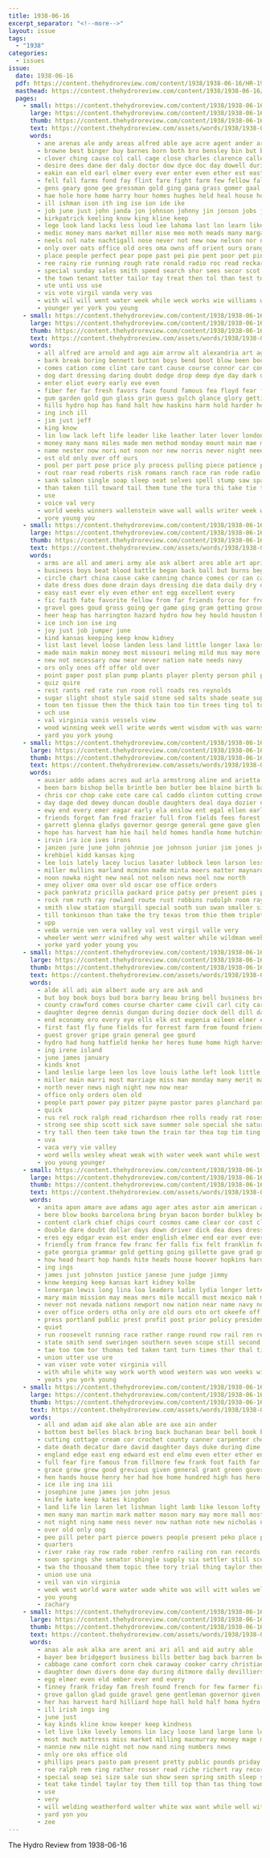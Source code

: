 ```yaml
---
title: 1938-06-16
excerpt_separator: "<!--more-->"
layout: issue
tags:
  - "1938"
categories:
  - issues
issue:
  date: 1938-06-16
  pdf: https://content.thehydroreview.com/content/1938/1938-06-16/HR-1938-06-16.pdf
  masthead: https://content.thehydroreview.com/content/1938/1938-06-16/masthead/HR-1938-06-16.jpg
  pages:
    - small: https://content.thehydroreview.com/content/1938/1938-06-16/small/HR-1938-06-16-01.jpg
      large: https://content.thehydroreview.com/content/1938/1938-06-16/large/HR-1938-06-16-01.jpg
      thumb: https://content.thehydroreview.com/content/1938/1938-06-16/thumbnails/HR-1938-06-16-01.jpg
      text: https://content.thehydroreview.com/assets/words/1938/1938-06-16/HR-1938-06-16-01.txt
      words:
        - ane arenas ale andy areas alfred able aye acre agent ander art aid allo alia alta all asta april ally acres agen ago aly arm ard and acee abide are auch america alt angeles arbes alfalfa age arth apa adkins
        - browne best binger buy barnes born both bro bensley bin but back been begin blest bow ber better bull boy breath bristle belong busi beg bert bers bay bele bank business bankhead broad baxter bet bones beye betting brought bazley bias bal brintle ball bak bradley beck blaine began bru byrne bee
        - clover ching cause col call cage close charles clarence calles chamber came carry cink car county course chen childs cattle con can carpenter che carl cea cotton class city crow china christian cad college chow cast casha cane church churches caddo
        - desire dees dane der daly doctor dow dyce doc day dowell during daughter degree deep dong demand dee days does dallas
        - eakin ean eld earl elmer every ever enter even ether est east elk ells ery else
        - fell fall farms fond fay flint fare fight farm few fellow fallow first front fever frane fine freeze fer friday fund ford from felton far for fiscal fields falling fleishman fan fun friends
        - gens geary gone gee gressman gold ging gana grass gomer gaal general gina good goldie grain guy gum gan guild gin given gene grown goes
        - hae hole hore home harry hour homes hughes held heal house hon hydro hay hax hen homestead hee hensley her har how hard hath harold hould high had hail han hand hopkins has him hill heres herman
        - ill ishman ison ith ing ise ion ide ike
        - job june just john janda jon johnson johnny jin jonson jobs jones
        - kirkpatrick keeling know king kline keep
        - lege look land lacks less loud lee lahoma last lon learn like live lola life leroy living lovely little louis letter law larger logan limber left longest lis
        - medic money mans market miller mise meo moth meads many margaret mail meer mona matte miles man mar men miss more merit mobile meta mee mat meda moment made much mont masters marcrum mai members most mex matter millet music monday main might morning marland march
        - neels nol nate nachtigall nose never not new now nelson nor nine night neel needs nines north
        - only over oats office old ores oma owns off orient ours orange owes
        - place people perfect pear pope past pei pie pent poor pet pins peate pro pas part page peto per pleasant phe present price porch pat police philip phelps paper
        - ree rainy rie running rough rate ronald radio roc read reckard ready roy roll reber rex regular ruth row ryan ralph rog russell rode rage
        - special sunday sales smith speed search shor sees secor scot south sien school sick song send stick smaller silver soe said stamps shown session station saturday son sik side second service sible sch sayas schroder state say see siren seven stewart set still streets six soll steel store saint schoo seems sudan sis summer she seats sad such schools
        - the town tenant totter tailor tay treat then tol than test tonkinson tint tine trop thunder tor takes taken tant towns tin table ton ting tae thy tetter take thing toll thomas tei tous thi them tal too toe temples trip tustin times thom thomason
        - ute unti uss use
        - vis vote virgil vanda very vas
        - with wil will went water week while weck works wie williams weak wan well weather word west want wert worth warm war weeks wee wing was wagon work wheat
        - younger yer york you young
    - small: https://content.thehydroreview.com/content/1938/1938-06-16/small/HR-1938-06-16-02.jpg
      large: https://content.thehydroreview.com/content/1938/1938-06-16/large/HR-1938-06-16-02.jpg
      thumb: https://content.thehydroreview.com/content/1938/1938-06-16/thumbnails/HR-1938-06-16-02.jpg
      text: https://content.thehydroreview.com/assets/words/1938/1938-06-16/HR-1938-06-16-02.txt
      words:
        - all alfred are arnold and ago aim arrow alt alexandria art age
        - bark break boring bennett button boys bend boot blow been book battle but best bull blunt buy bitterly big back books better border brick boon
        - comes cation come clint care cant cause course connor car con cat cord crooks close curly can crown chest comment charm came cos corn companion chance cotton curl cabin cal cold coats
        - dog dart dressing daring doubt dodge drop deep dye day dark dust door during done down
        - enter eliot every early eve even
        - fiber fer far fresh favors face found famous fea floyd fear from fore firestone fon few first for fish farm fellow
        - gum garden gold gun glass grin guess gulch glance glory getting good grain ground giant gang goes golden gave guy gambling
        - hills hydro hop has hand halt how haskins harm hold harder hes holes herring hour had holt hole house hill habe him hey hurt howard hollow high hidden head horse
        - ing inch ill
        - jim just jeff
        - king know
        - lin low lack left life leader like leather later lover london luck lank little look lee lard lot loose let loan lie late line loss lower
        - money many mans miles made men method monday mount main mae margeret morgan macleod middle more matter mile much mexico mills may man meal mil must
        - name nester now nori not noon nor new norris never night need neck
        - ost old only over off ours
        - pool per part pose price ply process pulling piece patience pale path pick post pay purple poor pete
        - rout roar read roberts risk romans ranch race ran rode radio room rad river rein rogen record raines riding rear records road richard ruth roo reading run rival revie ris reasons
        - sank salmon single soap sleep seat selves spell stump saw spare square stant stolen space show save seen scale stay such standing souvenir speaker speed son small set street shoulder stone strong search speaks service still sick soon secret said see surface
        - than taken till toward tail them tune the tura thi take tie try thai top tack test town tones trom times then turns trail
        - use
        - voice val very
        - world weeks winners wallenstein wave wall walls writer week went ward waste will wool was well weather wheel weary wear with window why woods william wells walk way
        - yore young you
    - small: https://content.thehydroreview.com/content/1938/1938-06-16/small/HR-1938-06-16-03.jpg
      large: https://content.thehydroreview.com/content/1938/1938-06-16/large/HR-1938-06-16-03.jpg
      thumb: https://content.thehydroreview.com/content/1938/1938-06-16/thumbnails/HR-1938-06-16-03.jpg
      text: https://content.thehydroreview.com/assets/words/1938/1938-06-16/HR-1938-06-16-03.txt
      words:
        - arms are all and ameri army ale ask albert ares able art april age
        - business boys beat blood battle began back ball but burns begun below barbara better blue big base bounds body bell bet book braid bodily bright bellows butter bro best blouse been burn
        - circle chart china cause cake canning chance comes cor can card cal cool cotton city carry coins car company cost craft click cant college con count
        - date dress does done drain days dressing die data daily dry dark dau death danger down day diesel
        - easy east ever ely even ether ent egg excellent every
        - fic faith fate favorite fellow from far friends force for frock faster farmer full fast first freed free found font farm few fail fuel
        - gravel goes goud gross going ger game ging gram getting grounds goin grown good grand
        - heer heap has harrington hazard hydro how hey hould houston hemphill high hands health her held heads height had hundred heart handing house head harder handy harrelson
        - ice inch ion ise ing
        - joy just job jumper june
        - kind kansas keeping keep know kidney
        - list last level loose landen less land little longer laxa lose line lat ler lead late life larger learn left large let
        - made main makin money most missouri meling mild mus may more man many mile master makins middle miles manner means matter must method much mull might
        - new not necessary now near never nation nate needs navy
        - ors only ones off offer old over
        - point paper post plan pump plants player plenty person phil price pipe ping pro planes points pure place pound people pass purchase pas puff proper per pounds pum prince poss part ply perfect park
        - quiz quire
        - rest rants red rate run room roll roads res reynolds
        - sugar slight shoot style said stone sed salts shade seate sup she size swell share salad summer street safe shar summers salt station sleep sky service shoulders smoke shows still shall space stocks surface stout spoon sample surplus state send states soon sewing shorten signs short say stand spring schools speed swiss self simple
        - toon ten tissue then the thick tain too tin trees ting tol top truly trim take than tobacco them tim trace
        - uch use
        - val virginia vanis vessels view
        - wood winning week well write words went wisdom with was warns while worth waste west water weeks wacker wise want work writer weight way will why
        - yard you york young
    - small: https://content.thehydroreview.com/content/1938/1938-06-16/small/HR-1938-06-16-04.jpg
      large: https://content.thehydroreview.com/content/1938/1938-06-16/large/HR-1938-06-16-04.jpg
      thumb: https://content.thehydroreview.com/content/1938/1938-06-16/thumbnails/HR-1938-06-16-04.jpg
      text: https://content.thehydroreview.com/assets/words/1938/1938-06-16/HR-1938-06-16-04.txt
      words:
        - auxier addo adams acres aud arla armstrong aline and arietta aster alva ann arletta american appleman austin able andrews are
        - been barn bishop belle brintle ben butler bee blaine birth bartgis big bradley better broadway bicknell business boards balk brother best bring
        - chris cor chop cake cote care cal caddo clinton cutting crownover coffee company cooke came cox carolyn cream cheeley carl clarence cost church come claude chet calles can county college cyril city cordell
        - day dage ded dewey duncan double daughters deal daya dozier days director ditmore dutler down during deremer dan deward daughter davidson doing
        - ewy end every emer eagar early ela enslow ent egal ellen earl eagle elbert ervin eloise ernest entz ethel even
        - friends forget fam fred frazier full from fields fees forest funchess for french friday fast fan faster flower folk few
        - garrett glenna gladys governor george general gene gave glen gregg good given gingerich grove grain
        - hope has harvest ham hie hail held homes handle home hutchinson hatfield henry harry harp harding howard harold herndon hen her haywood hime had hoon hydro
        - irvin ira ice ives irons
        - janzen jure june john johnnie joe johnson junior jim jones johns janes jonas jelks jack jolly just jess jon jenks johnston jam
        - krehbiel kidd kansas king
        - lee lois lately lacey lucius lasater lubbock leon larson lesson last less lone lew left lloyd lamonte lou list linsey lookeba leedy leva lawrence lad line ley ler latter lake lacy loise
        - miller mullins marland mcminn made minta moers matter maynard many mccullock miss mckee meth mapel marion means max mise millen messer maxine may magnolia murphy martin marie mae monday more man marvin mansell march maas mon mary mound mauldin
        - noon nowka night new neal not nelson news noel now north
        - oney oliver oma over old oscar ose office orders
        - pack pankratz pricilla packard price patsy per present pies peggy people press paul part pullen pleasant post past pieper port
        - rock rom ruth ray rowland route rust robbins rudolph room raymond rie russell rey riley rank rolls ready rest ross ralph radio
        - smith slow station sturgill special south sun swan smaller sir simpson she skaggs stay son scholtz stank swing still second seed sutton stacy slagel sylvester save sell sunday summer sam size swartzendruber start steward sick shown sister sons see soon saturday short slagell shafer said sparks school single smalley show star service season suter sup
        - till tonkinson than take the try texas trom thie them triplett ting tom taken town trip tin thys thomas theron
        - upp
        - veda vernie ven vera valley val vest virgil valle very
        - wheeler went werr winifred why west walter while wildman weeks wells week williams well wade word walt weatherford will work wilma with water wheat wil was
        - yorke yard yoder young you
    - small: https://content.thehydroreview.com/content/1938/1938-06-16/small/HR-1938-06-16-05.jpg
      large: https://content.thehydroreview.com/content/1938/1938-06-16/large/HR-1938-06-16-05.jpg
      thumb: https://content.thehydroreview.com/content/1938/1938-06-16/thumbnails/HR-1938-06-16-05.jpg
      text: https://content.thehydroreview.com/assets/words/1938/1938-06-16/HR-1938-06-16-05.txt
      words:
        - alde all adi aim albert aude ary are ask and
        - but boy book boys bud bora barry beau bring bell business breath buy berry barn bread bridegroom bob bound beck bride brides bas been belong both
        - county crawford comes course charter came civil carl city care cost church creek cream company clair cartwright curtis champlin clinton college come con cody
        - daughter degree dennis dungan during dozier dock dell dill day deed done
        - end economy ero every eye ells elk est eugenia eileen elmer enid ear
        - first fast fly fune fields for forrest farm from found friends finer fares forget freeman farms friday fam finley fire foss field fae
        - guest grover gripe grain general gee gourd
        - hydro had hung hatfield henke her heres hume home high harvest has hero hiatt hinton holder hose held haaser
        - ing irene island
        - june james january
        - kinds knot
        - land leslie large leen los love louis lathe left look little low ler lee life live laws
        - miller main marri most marriage miss man monday many merit magnolia mea mach male money members mills million
        - north never news nigh night new now near
        - office only orders olen old
        - people part power pay pitzer payne pastor pares planchard past pleasant peterson
        - quick
        - rus rel rock ralph read richardson rhee rolls ready rat roses real ree running richards
        - strong see ship scott sick save summer sole special she saturday saint south son sell still said seen sweet second school smith soon set sayre station sodd safe sunday service
        - try tall then teen take town the train tor thea top tim ting tha thi tae them tse
        - uva
        - vaca very vie valley
        - word wells wesley wheat weak with water week want while west weaver weatherford williams wedding work will was well willbanks welding
        - you young younger
    - small: https://content.thehydroreview.com/content/1938/1938-06-16/small/HR-1938-06-16-06.jpg
      large: https://content.thehydroreview.com/content/1938/1938-06-16/large/HR-1938-06-16-06.jpg
      thumb: https://content.thehydroreview.com/content/1938/1938-06-16/thumbnails/HR-1938-06-16-06.jpg
      text: https://content.thehydroreview.com/assets/words/1938/1938-06-16/HR-1938-06-16-06.txt
      words:
        - anita apon amare ave adams ago ager ates astor aim american alls arthur and aid alamo are angry all
        - bere blow books barcelona bring bryan bacon border bulkley ber born billion big beech bonne boy band brita burg bennett burke body brady board boards began boe but bright base bank bushe britain bea blessing bill bark bil battle been bans brought barkley bailey
        - content clark chief chips court cosmos came clear cor cost class cover course condi cook cotton cooper centers coins case current canton cratic cornell comes cand cal come con crew cause company caro cheap cash congress close can city character culver crane coran colorado chandler camp chance check
        - double dare doubt dollar days down driver dick dea does dress demo destiny deal der dian david death deck dainty draft during dent
        - eres egy edgar evan est ender english elmer end ear ever every even enter eng
        - friendly from france few franc fer falls fix felt franklin force fon forty fame fore farms far free francos firm first farm frank field faith fight florida fons famous former foe fred found fill for
        - gate georgia grammar gold getting going gillette gave grad governor gullet grin group gut given george gov general ger grade guffey grit guy
        - how head heart hop hands hite heads house hoover hopkins hard hang hull hearing hope hydro hens hotter hatch hilliard harry has hen herd hall hillard home hence hot huge hour high had honey him hundred
        - ing ings
        - james just johnston justice janese june judge jimmy
        - know keeping keep kansas kart kidney kolbe
        - lonergan lewis long lina loa leaders ladin lydia longer letter land labor lace light luck law lower lite lay last liberal list lawrence loan lemuel like left later lan lar love low loser
        - mary main mission may meas mers mile mccall must mexico mak missouri millard many members mcnutt more money made men might mcadoo marke montana mer mee mon means milk man much
        - never not nevada nations newport now nation near name navy north non news nor night need nary new
        - over office orders otha only ore old ours oto ort okeefe off
        - press portland public prest profit post prior policy president per park pat persons points pasteur pope pro politi pan pot paul port plane parent pail promise panama people plain part parton paper planes pierce portes painter plan portugal
        - quiet
        - run roosevelt running race rather range round row rail ren rear rebel reno rai rob record rivers rate ransom rode rey rates robertson rack renter register roose root reason rea
        - state smith send sweringen southern seven scope still second spain set sidon senator street shown stewart sum side son sumption streets special signe string speech sor south said sena stamps stand sister shape strength spanish san sup sen small sions start such single seems school silver strong standard states scale surplus strike
        - tae too tom tor thomas ted taken tant turn times thor thal tice tydings ten ton trip tary them tee tenn tow tine top tao trom than tha thee then thurston tod taney tell texas thom try thing the talk
        - union utter use ure
        - van viser vote voter virginia vill
        - with while white way work worth wood western was won weeks will works world wage write wagon warren wit wheeler washington wheat west wall walter wages wash want week william war wells wings why witkin
        - yeats you york young
    - small: https://content.thehydroreview.com/content/1938/1938-06-16/small/HR-1938-06-16-07.jpg
      large: https://content.thehydroreview.com/content/1938/1938-06-16/large/HR-1938-06-16-07.jpg
      thumb: https://content.thehydroreview.com/content/1938/1938-06-16/thumbnails/HR-1938-06-16-07.jpg
      text: https://content.thehydroreview.com/assets/words/1938/1938-06-16/HR-1938-06-16-07.txt
      words:
        - all and adam aid ake alan able are axe ain ander
        - bottom best belles black bring back buchanan bear bell book buren but been bec baby better bond bodily blood brought below bag baltimore bea bowyer bles body bottles batter bore box band buckler blade buy both brier ber begun bright
        - cutting cottage cream cor crochet county canner carpenter check chester canning cure care curtain coma carry civil caldwell counter cotton canny clay can cross cellar chief cheap certain count crean come christ citizen colony cake credit came comes
        - date death decatur dare david daughter days duke during dime down done ding
        - england edge east eng edward est end elmo even etter ether enter
        - full fear fire famous from fillmore few frank foot faith far found first favorite french fork for former friends frances fame
        - grace grow grew good grevious given general grant green governo goes givin ground gay
        - hen hands house henry her had hoe home hundred high has hero head hath hed hide hour harrison half hus hunter heart hung how him human hydro hand health hurt hampton holy
        - ice ile ing ina iii
        - josephine june james jon john jesus
        - knife kate keep kates kingdon
        - land life lin laren let lishman light lamb like lesson lofty leader long luther litter little loud living later leak love
        - men many man martin mark matter mason mary may more mall most mountain money morning miss marriage much might made michael mei mean millard must
        - not night ning name ness never now nathan note new nicholas naval nails need ner news
        - over old only ong
        - peo pill peter part pierce powers people present peko place page per port priest polk power prince powder precious
        - quarters
        - river rake ray row rade rober renfro railing ron ran records roads ransom ruth rod royal rings
        - soon springs she senator shingle supply six settler still scott summer sul spears servant sister set state said sin sins stephen send start sea see splinter shall staff slight states shield seep sharp standing son spring seem safe simile sense
        - twa tho thousand them topic thee tory trial thing taylor then top tree the train tyler times tender title taft temple tooth tool tor
        - union use una
        - veil van vin virginia
        - week west world ware water wade white was will witt wales well wool western wife way war waters wil worn with woodrow want wyeth windsor walk watson ward
        - you young
        - zachary
    - small: https://content.thehydroreview.com/content/1938/1938-06-16/small/HR-1938-06-16-08.jpg
      large: https://content.thehydroreview.com/content/1938/1938-06-16/large/HR-1938-06-16-08.jpg
      thumb: https://content.thehydroreview.com/content/1938/1938-06-16/thumbnails/HR-1938-06-16-08.jpg
      text: https://content.thehydroreview.com/assets/words/1938/1938-06-16/HR-1938-06-16-08.txt
      words:
        - anas ale ask alka are arent ani ari all and aid autry able
        - bayer bee bridgeport business bills better bag back barren best but broom bank bridge bible bandy bottle
        - cabbage cane comfort corn chek caraway cooker carry christian cant champlin county call carl cop comin church check chard can cream cecil city china car
        - daughter down divers done day during ditmore dally devilliers dun
        - egg elmer even eld ember ever end every
        - finney frank friday fam fresh found french for few farmer fire fic free floor far first from frost
        - grove gallon glad guide gravel gene gentleman governor given good goes
        - her has harvest hard hilliard hope hall hold half homa hydro henke
        - ill irish ings ing
        - june just
        - kay kinds kline know keeper keep kindness
        - let live like lovely lemons lin lacy loose land large lone long leon league law lucile lathe
        - most much mattress miss market milling macmurray money mage morning mons miller members million must made method more milk
        - nannie new nile night not now nand ning numbers news
        - only ore oks office old
        - phillips pears pasto pam present pretty public pounds priday piano pald pense people place pain powder pipe pound pay pol pastor past peaches price per pint page
        - roe ralph rem ring rather rosser read riche richert ray record ralphs reall
        - special soap sei size sale sun show seen spring smith sleep service shall soda seat say school sock saturday sch ser sell start save still sutton surplus station she street store shi sickle such said sugar sund spry scott see
        - teat take tindel taylor toy them till top than tas thing town tin tren the tow
        - use
        - very
        - will welding weatherford walter white wax want while well with wallers work worth wint wil west week wayne won writer was wheat wily way
        - yard yon you
        - zee
---
```


The Hydro Review from 1938-06-16

<!--more-->

